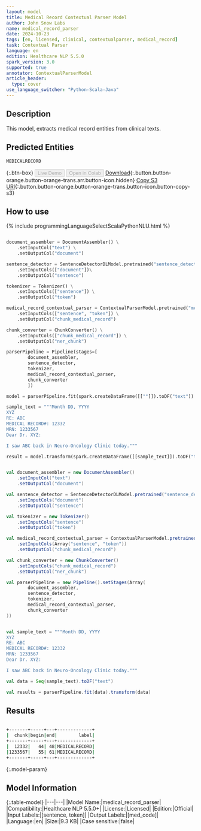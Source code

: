 ```yaml
---
layout: model
title: Medical Record Contextual Parser Model
author: John Snow Labs
name: medical_record_parser
date: 2024-10-23
tags: [en, licensed, clinical, contextualparser, medical_record]
task: Contextual Parser
language: en
edition: Healthcare NLP 5.5.0
spark_version: 3.0
supported: true
annotator: ContextualParserModel
article_header:
  type: cover
use_language_switcher: "Python-Scala-Java"
---
```


## Description

This model, extracts medical record entities from clinical texts.

## Predicted Entities
`MEDICALRECORD`


{:.btn-box}
<button class="button button-orange" disabled>Live Demo</button>
<button class="button button-orange" disabled>Open in Colab</button>
[Download](https://s3.amazonaws.com/auxdata.johnsnowlabs.com/clinical/models/medical_record_parser_en_5.5.0_3.0_1729684624863.zip){:.button.button-orange.button-orange-trans.arr.button-icon.hidden}
[Copy S3 URI](s3://auxdata.johnsnowlabs.com/clinical/models/medical_record_parser_en_5.5.0_3.0_1729684624863.zip){:.button.button-orange.button-orange-trans.button-icon.button-copy-s3}

## How to use



<div class="tabs-box" markdown="1">
{% include programmingLanguageSelectScalaPythonNLU.html %}
  
```python

document_assembler = DocumentAssembler() \
    .setInputCol("text") \
    .setOutputCol("document")

sentence_detector = SentenceDetectorDLModel.pretrained("sentence_detector_dl_healthcare","en","clinical/models")\
    .setInputCols(["document"])\
    .setOutputCol("sentence")

tokenizer = Tokenizer() \
    .setInputCols(["sentence"]) \
    .setOutputCol("token")

medical_record_contextual_parser = ContextualParserModel.pretrained("medical_record_parser","en","clinical/models") \
    .setInputCols(["sentence", "token"]) \
    .setOutputCol("chunk_medical_record")

chunk_converter = ChunkConverter() \
    .setInputCols(["chunk_medical_record"]) \
    .setOutputCol("ner_chunk")

parserPipeline = Pipeline(stages=[
        document_assembler,
        sentence_detector,
        tokenizer,
        medical_record_contextual_parser,
        chunk_converter
        ])

model = parserPipeline.fit(spark.createDataFrame([[""]]).toDF("text"))

sample_text = """Month DD, YYYY
XYZ
RE: ABC
MEDICAL RECORD#: 12332
MRN: 1233567
Dear Dr. XYZ:

I saw ABC back in Neuro-Oncology Clinic today."""

result = model.transform(spark.createDataFrame([[sample_text]]).toDF("text"))

```
```scala

val document_assembler = new DocumentAssembler()
    .setInputCol("text")
    .setOutputCol("document")

val sentence_detector = SentenceDetectorDLModel.pretrained("sentence_detector_dl_healthcare","en","clinical/models")
    .setInputCols("document")
    .setOutputCol("sentence")

val tokenizer = new Tokenizer()
    .setInputCols("sentence")
    .setOutputCol("token")

val medical_record_contextual_parser = ContextualParserModel.pretrained("medical_record_parser","en","clinical/models")
    .setInputCols(Array("sentence", "token"))
    .setOutputCol("chunk_medical_record")

val chunk_converter = new ChunkConverter()
    .setInputCols("chunk_medical_record")
    .setOutputCol("ner_chunk")

val parserPipeline = new Pipeline().setStages(Array(
        document_assembler,
        sentence_detector,
        tokenizer,
        medical_record_contextual_parser,
        chunk_converter
))


val sample_text = """Month DD, YYYY
XYZ
RE: ABC
MEDICAL RECORD#: 12332
MRN: 1233567
Dear Dr. XYZ:

I saw ABC back in Neuro-Oncology Clinic today."""

val data = Seq(sample_text).toDF("text")

val results = parserPipeline.fit(data).transform(data)

```
</div>

## Results

```bash

+-------+-----+---+-------------+
|  chunk|begin|end|        label|
+-------+-----+---+-------------+
|  12332|   44| 48|MEDICALRECORD|
|1233567|   55| 61|MEDICALRECORD|
+-------+-----+---+-------------+

```

{:.model-param}
## Model Information

{:.table-model}
|---|---|
|Model Name:|medical_record_parser|
|Compatibility:|Healthcare NLP 5.5.0+|
|License:|Licensed|
|Edition:|Official|
|Input Labels:|[sentence, token]|
|Output Labels:|[med_code]|
|Language:|en|
|Size:|9.3 KB|
|Case sensitive:|false|
